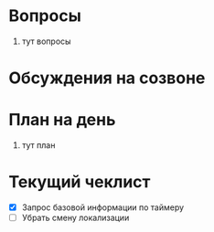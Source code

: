 # Вопросы
1. тут вопросы

# Обсуждения на созвоне

# План на день
1. тут план
# Текущий чеклист 
- [x] Запрос базовой информации по таймеру
- [ ] Убрать смену локализации 
